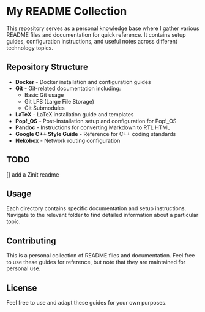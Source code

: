 # My README Collection

This repository serves as a personal knowledge base where I gather various README files and documentation for quick reference. It contains setup guides, configuration instructions, and useful notes across different technology topics.

## Repository Structure

- **Docker** - Docker installation and configuration guides
- **Git** - Git-related documentation including:
  - Basic Git usage
  - Git LFS (Large File Storage)
  - Git Submodules
- **LaTeX** - LaTeX installation guide and templates
- **Pop!_OS** - Post-installation setup and configuration for Pop!_OS
- **Pandoc** - Instructions for converting Markdown to RTL HTML
- **Google C++ Style Guide** - Reference for C++ coding standards
- **Nekobox** - Network routing configuration

## TODO

[] add a Zinit readme

## Usage

Each directory contains specific documentation and setup instructions. Navigate to the relevant folder to find detailed information about a particular topic.

## Contributing

This is a personal collection of README files and documentation. Feel free to use these guides for reference, but note that they are maintained for personal use.

## License

Feel free to use and adapt these guides for your own purposes.
